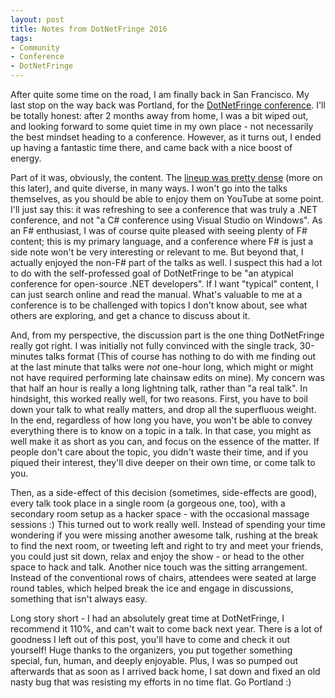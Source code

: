 ```yaml
---
layout: post
title: Notes from DotNetFringe 2016
tags:
- Community
- Conference
- DotNetFringe
---
```


After quite some time on the road, I am finally back in San Francisco. My last stop on the way back was Portland, for the [DotNetFringe conference](http://dotnetfringe.org/). I'll be totally honest: after 2 months away from home, I was a bit wiped out, and looking forward to some quiet time in my own place - not necessarily the best mindset heading to a conference. However, as it turns out, I ended up having a fantastic time there, and came back with a nice boost of energy.

<!--more-->

Part of it was, obviously, the content. The [lineup was pretty dense](http://lanyrd.com/2016/netfringe/schedule/) (more on this later), and quite diverse, in many ways. I won't go into the talks themselves, as you should be able to enjoy them on YouTube at some point. I'll just say this: it was refreshing to see a conference that was truly a .NET conference, and not "a C# conference using Visual Studio on Windows". As an F# enthusiast, I was of course quite pleased with seeing plenty of F# content; this is my primary language, and a conference where F# is just a side note won't be very interesting or relevant to me. But beyond that, I actually enjoyed the non-F# part of the talks as well. I suspect this had a lot to do with the self-professed goal of DotNetFringe to be "an atypical conference for open-source .NET developers". If I want "typical" content, I can just search online and read the manual. What's valuable to me at a conference is to be challenged with topics I don't know about, see what others are exploring, and get a chance to discuss about it.

And, from my perspective, the discussion part is the one thing DotNetFringe really got right. I was initially not fully convinced with the single track, 30-minutes talks format (This of course has nothing to do with me finding out at the last minute that talks were *not* one-hour long, which might or might not have required performing late chainsaw edits on mine). My concern was that half an hour is really a long lightning talk, rather than "a real talk". In hindsight, this worked really well, for two reasons. First, you have to boil down your talk to what really matters, and drop all the superfluous weight. In the end, regardless of how long you have, you won't be able to convey everything there is to know on a topic in a talk. In that case, you might as well make it as short as you can, and focus on the essence of the matter. If people don't care about the topic, you didn't waste their time, and if you piqued their interest, they'll dive deeper on their own time, or come talk to you.

Then, as a side-effect of this decision (sometimes, side-effects are good), every talk took place in a single room (a gorgeous one, too), with a secondary room setup as a hacker space - with the occasional massage sessions :) This turned out to work really well. Instead of spending your time wondering if you were missing another awesome talk, rushing at the break to find the next room, or tweeting left and right to try and meet your friends, you could just sit down, relax and enjoy the show - or head to the other space to hack and talk. Another nice touch was the sitting arrangement. Instead of the conventional rows of chairs, attendees were seated at large round tables, which helped break the ice and engage in discussions, something that isn't always easy.

Long story short - I had an absolutely great time at DotNetFringe, I recommend it 110%, and can't wait to come back next year. There is a lot of goodness I left out of this post, you'll have to come and check it out yourself! Huge thanks to the organizers, you put together something special, fun, human, and deeply enjoyable. Plus, I was so pumped out afterwards that as soon as I arrived back home, I sat down and fixed an old nasty bug that was resisting my efforts in no time flat. Go Portland :) 
